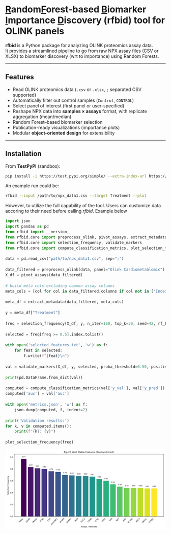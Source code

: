 # <ins>R</ins>andom<ins>F</ins>orest-based <ins>B</ins>iomarker <ins>I</ins>mportance <ins>D</ins>iscovery (rfbid) tool for OLINK panels

**rfbid** is a Python package for analyzing OLINK proteomics assay data.  
It provides a streamlined pipeline to go from raw NPX assay files (CSV or XLSX) to biomarker discovery (wrt to importance) using Random Forests.

---

## Features

- Read OLINK proteomics data (`.csv` or `.xlsx`, `;` separated CSV supported)
- Automatically filter out control samples (`Control`, `CONTROL`)
- Select panel of interest (first panel or user-specified)
- Reshape NPX data into **samples × assays** format, with replicate aggregation (mean/median)
- Random Forest–based biomarker selection
- Publication-ready visualizations (importance plots)
- Modular **object-oriented design** for extensibility

---

## Installation

From **TestPyPI** (sandbox):

```bash
pip install -i https://test.pypi.org/simple/ --extra-index-url https://pypi.org/simple rfbid
```

An example run could be:
```bash
rfbid --input /path/to/npx_data1.csv --target Treatment --plot
```

However, to utilize the full capability of the tool. Users can customize data accoring to their need before calling *rfbid*.
Example below

```python
import json
import pandas as pd
from rfbid import __version__
from rfbid.core import preprocess_olink, pivot_assays, extract_metadata
from rfbid.core import selection_frequency, validate_markers
from rfbid.core import compute_classification_metrics, plot_selection_frequency

data = pd.read_csv("path/to/npx_data1.csv", sep=";")

data_filtered = preprocess_olink(data, panel="Olink Cardiometablomic")
X_df = pivot_assays(data_filtered)

# build meta cols excluding common assay columns
meta_cols = [col for col in data_filtered.columns if col not in ['Index', 'Assay', 'NPX', 'OlinkID', 'UniProt', 'MissingFreq', 'Panel_Version', 'PlateID', 'QC_Warning', 'LOD','Panel']]

meta_df = extract_metadata(data_filtered, meta_cols)

y = meta_df["Treatment"]

freq = selection_frequency(X_df, y, n_iter=100, top_k=30, seed=42, rf_kwargs=dict(n_estimators=200, random_state=42, n_jobs=-1))

selected = freq[freq >= 0.5].index.tolist()

with open('selected_features.txt', 'w') as f:
    for feat in selected:
        f.write(f"{feat}\n")

val = validate_markers(X_df, y, selected, proba_threshold=0.50, positive_label=False)

print(pd.DataFrame.from_dict(val))

computed = compute_classification_metrics(val['y_val'], val['y_pred'])
computed['auc'] = val['auc']

with open('metrics.json', 'w') as f:
    json.dump(computed, f, indent=2)

print('Validation results:')
for k, v in computed.items():
    print(f"{k}: {v}")

plot_selection_frequency(freq)
```

![Random Forest importance plot](docs/figures/selection_frequency.png)